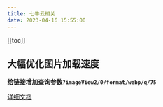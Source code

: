 ```yaml
---
title: 七牛云相关
date: 2023-04-16 15:55:00
---
```


[[toc]]

## 大幅优化图片加载速度

**给链接增加查询参数`?imageView2/0/format/webp/q/75`**

[详细文档](https://developer.qiniu.com/dora/1279/basic-processing-images-imageview2)
